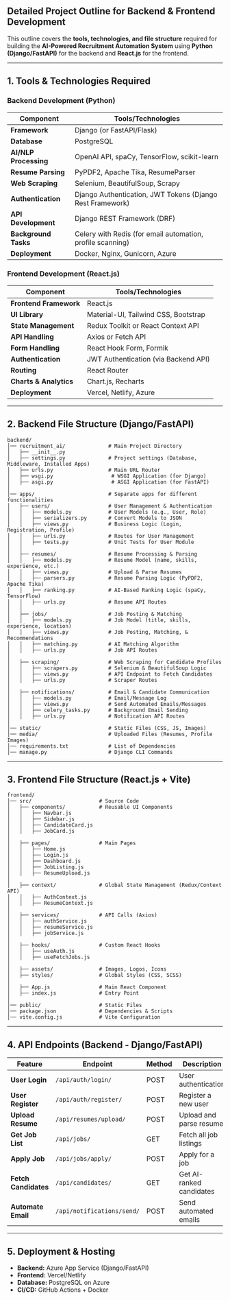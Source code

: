 ## **Detailed Project Outline for Backend & Frontend Development**  

This outline covers the **tools, technologies, and file structure** required for building the **AI-Powered Recruitment Automation System** using **Python (Django/FastAPI)** for the backend and **React.js** for the frontend.  

---

## **1. Tools & Technologies Required**  

### **Backend Development (Python)**
| **Component**          | **Tools/Technologies** |
|----------------------|----------------------|
| **Framework**        | Django (or FastAPI/Flask) |
| **Database**        | PostgreSQL |
| **AI/NLP Processing** | OpenAI API, spaCy, TensorFlow, scikit-learn |
| **Resume Parsing**   | PyPDF2, Apache Tika, ResumeParser |
| **Web Scraping**     | Selenium, BeautifulSoup, Scrapy |
| **Authentication**   | Django Authentication, JWT Tokens (Django Rest Framework) |
| **API Development**  | Django REST Framework (DRF) |
| **Background Tasks** | Celery with Redis (for email automation, profile scanning) |
| **Deployment**       | Docker, Nginx, Gunicorn, Azure |

### **Frontend Development (React.js)**
| **Component**        | **Tools/Technologies** |
|----------------------|----------------------|
| **Frontend Framework** | React.js |
| **UI Library**       | Material-UI, Tailwind CSS, Bootstrap |
| **State Management** | Redux Toolkit or React Context API |
| **API Handling**     | Axios or Fetch API |
| **Form Handling**    | React Hook Form, Formik |
| **Authentication**   | JWT Authentication (via Backend API) |
| **Routing**         | React Router |
| **Charts & Analytics** | Chart.js, Recharts |
| **Deployment**       | Vercel, Netlify, Azure |

---

## **2. Backend File Structure (Django/FastAPI)**  

```
backend/
│── recruitment_ai/              # Main Project Directory  
│   ├── __init__.py  
│   ├── settings.py              # Project settings (Database, Middleware, Installed Apps)  
│   ├── urls.py                  # Main URL Router  
│   ├── wsgi.py                   # WSGI Application (for Django)  
│   ├── asgi.py                   # ASGI Application (for FastAPI)  
│  
│── apps/                        # Separate apps for different functionalities  
│   ├── users/                   # User Management & Authentication  
│   │   ├── models.py            # User Models (e.g., User, Role)  
│   │   ├── serializers.py       # Convert Models to JSON  
│   │   ├── views.py             # Business Logic (Login, Registration, Profile)  
│   │   ├── urls.py              # Routes for User Management  
│   │   ├── tests.py             # Unit Tests for User Module  
│   │  
│   ├── resumes/                 # Resume Processing & Parsing  
│   │   ├── models.py            # Resume Model (name, skills, experience, etc.)  
│   │   ├── views.py             # Upload & Parse Resumes  
│   │   ├── parsers.py           # Resume Parsing Logic (PyPDF2, Apache Tika)  
│   │   ├── ranking.py           # AI-Based Ranking Logic (spaCy, TensorFlow)  
│   │   ├── urls.py              # Resume API Routes  
│   │  
│   ├── jobs/                    # Job Posting & Matching  
│   │   ├── models.py            # Job Model (title, skills, experience, location)  
│   │   ├── views.py             # Job Posting, Matching, & Recommendations  
│   │   ├── matching.py          # AI Matching Algorithm  
│   │   ├── urls.py              # Job API Routes  
│  
│   ├── scraping/                # Web Scraping for Candidate Profiles  
│   │   ├── scrapers.py          # Selenium & BeautifulSoup Logic  
│   │   ├── views.py             # API Endpoint to Fetch Candidates  
│   │   ├── urls.py              # Scraper Routes  
│  
│   ├── notifications/           # Email & Candidate Communication  
│   │   ├── models.py            # Email/Message Log  
│   │   ├── views.py             # Send Automated Emails/Messages  
│   │   ├── celery_tasks.py      # Background Email Sending  
│   │   ├── urls.py              # Notification API Routes  
│  
│── static/                      # Static Files (CSS, JS, Images)  
│── media/                       # Uploaded Files (Resumes, Profile Images)  
│── requirements.txt             # List of Dependencies  
│── manage.py                    # Django CLI Commands  
```

---

## **3. Frontend File Structure (React.js + Vite)**  

```
frontend/
│── src/                      # Source Code  
│   ├── components/           # Reusable UI Components  
│   │   ├── Navbar.js  
│   │   ├── Sidebar.js  
│   │   ├── CandidateCard.js  
│   │   ├── JobCard.js  
│  
│   ├── pages/                # Main Pages  
│   │   ├── Home.js  
│   │   ├── Login.js  
│   │   ├── Dashboard.js  
│   │   ├── JobListing.js  
│   │   ├── ResumeUpload.js  
│  
│   ├── context/              # Global State Management (Redux/Context API)  
│   │   ├── AuthContext.js  
│   │   ├── ResumeContext.js  
│  
│   ├── services/             # API Calls (Axios)  
│   │   ├── authService.js  
│   │   ├── resumeService.js  
│   │   ├── jobService.js  
│  
│   ├── hooks/                # Custom React Hooks  
│   │   ├── useAuth.js  
│   │   ├── useFetchJobs.js  
│  
│   ├── assets/               # Images, Logos, Icons  
│   ├── styles/               # Global Styles (CSS, SCSS)  
│  
│   ├── App.js                # Main React Component  
│   ├── index.js              # Entry Point  
│  
│── public/                   # Static Files  
│── package.json              # Dependencies & Scripts  
│── vite.config.js            # Vite Configuration  
```

---

## **4. API Endpoints (Backend - Django/FastAPI)**  

| **Feature**        | **Endpoint** | **Method** | **Description** |
|-------------------|-------------|-----------|----------------|
| **User Login**    | `/api/auth/login/` | POST | User authentication |
| **User Register** | `/api/auth/register/` | POST | Register a new user |
| **Upload Resume** | `/api/resumes/upload/` | POST | Upload and parse resume |
| **Get Job List**  | `/api/jobs/` | GET | Fetch all job listings |
| **Apply Job**     | `/api/jobs/apply/` | POST | Apply for a job |
| **Fetch Candidates** | `/api/candidates/` | GET | Get AI-ranked candidates |
| **Automate Email** | `/api/notifications/send/` | POST | Send automated emails |

---

## **5. Deployment & Hosting**  

- **Backend:** Azure App Service (Django/FastAPI)  
- **Frontend:** Vercel/Netlify  
- **Database:** PostgreSQL on Azure  
- **CI/CD:** GitHub Actions + Docker  
